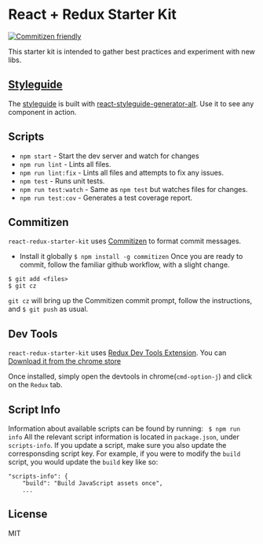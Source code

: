 # React + Redux Starter Kit
[![Commitizen friendly](https://img.shields.io/badge/commitizen-friendly-brightgreen.svg)](http://commitizen.github.io/cz-cli/)

This starter kit is intended to gather best practices and experiment with new libs.

## [Styleguide](http://rentpath.github.io/react-redux-starter-kit/#!/react-redux-starter-kit/)

The [styleguide](http://rentpath.github.io/react-redux-starter-kit/#!/react-redux-starter-kit/) is built with [react-styleguide-generator-alt](https://github.com/theogravity/react-styleguide-generator-alt). Use it to see any component in action.

## Scripts
* `npm start` - Start the dev server and watch for changes
* `npm run lint` - Lints all files.
* `npm run lint:fix` - Lints all files and attempts to fix any issues.
* `npm test` - Runs unit tests.
* `npm run test:watch` - Same as `npm test` but watches files for changes.
* `npm run test:cov` - Generates a test coverage report.

## Commitizen
 `react-redux-starter-kit` uses [Commitizen](https://commitizen.github.io/cz-cli/) to format commit messages.
 * Install it globally `$ npm install -g commitizen`
Once you are ready to commit, follow the familiar github workflow, with a slight change.
```
$ git add <files>
$ git cz
```
`git cz` will bring up the Commitizen commit prompt, follow the instructions, and `$ git push` as usual.


## Dev Tools
  `react-redux-starter-kit` uses [Redux Dev Tools Extension](https://github.com/zalmoxisus/redux-devtools-extension/blob/master/README.md). You can [Download it from the chrome store](https://chrome.google.com/webstore/detail/redux-devtools/lmhkpmbekcpmknklioeibfkpmmfibljd)

  Once installed, simply open the devtools in chrome(`cmd-option-j`) and click on the `Redux` tab.

## Script Info
 Information about available scripts can be found by running:
` $ npm run info`
 All the relevant script information is located in `package.json`, under `scripts-info`. If you update a script, make sure you also update the corresponsding script key. For example, if you were to modify the `build` script, you would update the `build` key like so:
```
"scripts-info": {
    "build": "Build JavaScript assets once",
    ...
```
## License
MIT

